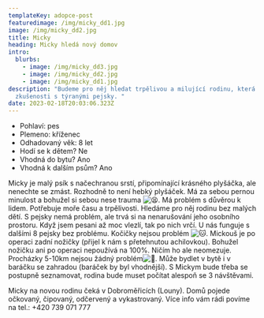 ```yaml
---
templateKey: adopce-post
featuredimage: /img/micky_dd1.jpg
image: /img/micky_dd2.jpg
title: Micky
heading: Micky hledá nový domov
intro:
  blurbs:
    - image: /img/micky_dd3.jpg
    - image: /img/micky_dd2.jpg
    - image: /img/micky_dd1.jpg
description: "Budeme pro něj hledat trpělivou a milující rodinu, která má
  zkušenosti s týranými pejsky. "
date: 2023-02-18T20:03:06.323Z
---
```

* Pohlaví: pes
* Plemeno: kříženec
* Odhadovaný věk: 8 let
* Hodí se k dětem? Ne
* Vhodná do bytu? Ano
* Vhodná k dalším psům? Ano

Micky je malý psík s načechranou srstí, připomínající krásného plyšáčka, ale nenechte se zmást. Rozhodně to není hebký plyšáček. Má za sebou pernou minulost a bohužel si sebou nese trauma ![😫](https://static.xx.fbcdn.net/images/emoji.php/v9/t3e/1/16/1f62b.png). Má problém s důvěrou k lidem. Potřebuje moře času a trpělivosti. Hledáme pro něj rodinu bez malých dětí. S pejsky nemá problém, ale trvá si na nenarušování jeho osobního prostoru. Když jsem pesani až moc vlezlí, tak po nich vrčí. U nás funguje s dalšími 8 pejsky bez problému. Kočičky nejsou problém ![🐱](https://static.xx.fbcdn.net/images/emoji.php/v9/taa/1/16/1f431.png). Mickouš je po operaci zadní nožičky (přijel k nám s přetehnutou achilovkou). Bohužel nožičku ani po operaci nepoužívá na 100%. Ničím ho ale neomezuje. Procházky 5-10km nejsou žádný problém![🥰](https://static.xx.fbcdn.net/images/emoji.php/v9/tea/1/16/1f970.png). Může bydlet v bytě i v baráčku se zahradou (baráček by byl vhodnější). S Mickym bude třeba se postupně seznamovat, rodina bude muset počítat alespoň se 3 návštěvami. 

Micky na novou rodinu čeká v Dobroměřicích (Louny). Domů pojede očkovaný, čipovaný, odčervený a vykastrovaný. Více info vám rádi povíme na tel.: +420 739 071 777